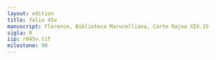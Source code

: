 ```yaml
---
layout: edition
title: folio 45v
manuscript: Florence, Biblioteca Marucelliana, Carte Rajna XIX.15
sigla: R
iip: r045v.tif
milestone: 90
---
```

